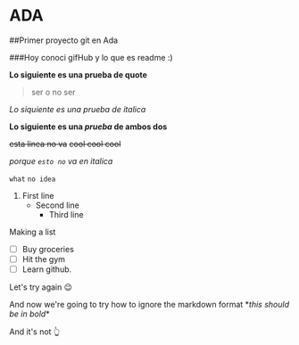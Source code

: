 # ADA

##Primer proyecto git en Ada

###Hoy conoci gifHub y lo que es readme :)


**Lo siguiente es una prueba de quote**
> ser o no ser

*Lo siquiente es una prueba de italica*

**Lo siguiente es una _prueba_ de ambos dos**

~~esta linea no va~~
~~cool cool cool~~

*porque `esto no` va en italica*

```what```
```no idea```

1. First line
   - Second line
     - Third line
     
Making a list
- [ ] Buy groceries
- [ ] Hit the gym
- [ ] Learn github.

Let's try again :wink:

And now we're going to try how to ignore the markdown format
\**this should be in bold** 

And it's not :point_up_2:
